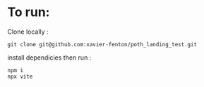 # To run:
Clone locally :
```
git clone git@github.com:xavier-fenton/poth_landing_test.git
```
install dependicies then run :
```
npm i 
npx vite
```